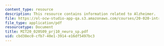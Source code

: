 ```yaml
---
content_type: resource
description: This resource contains information related to Alzheimer.
file: https://ol-ocw-studio-app-qa.s3.amazonaws.com/courses/20-020-introduction-to-biological-engineering-design-spring-2009/cbd38ec0cfb740e13914e16df5497bc3_MIT20_020S09_prj10_neuro_sp.pdf
file_type: application/pdf
resourcetype: Document
title: MIT20_020S09_prj10_neuro_sp.pdf
uid: cbd38ec0-cfb7-40e1-3914-e16df5497bc3
---
```

